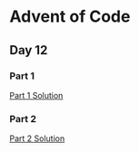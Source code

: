 # Advent of Code
## Day 12

### Part 1

[Part 1 Solution](part1.rb)

### Part 2

[Part 2 Solution](part2.rb)